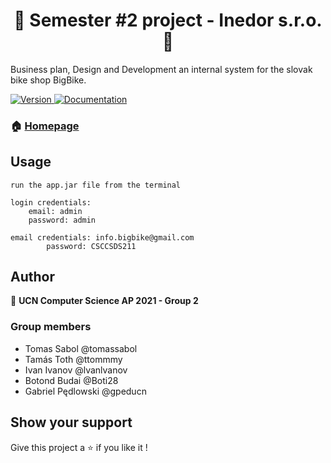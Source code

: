 <h1 align="center">👋 Semester #2 project - Inedor s.r.o. 👋</h1>
<p>Business plan, Design and Development an internal system for the slovak bike shop BigBike.</p>
<p>
  <a href="" target="https://github.com/tomassabol/UCN-semester2-project/releases/tag/1.0">
    <img alt="Version" src="https://img.shields.io/badge/version-2.0.0-blue.svg?cacheSeconds=2592000" />
  </a>
  <a href="" target="https://tomassabol.github.io/UCN-semester2-project/">
    <img alt="Documentation" src="https://img.shields.io/badge/documentation-yes-brightgreen.svg" />
  </a>  
</p>

### 🏠 [Homepage](https://github.com/tomassabol/UCN-semester2-project)

## Usage

```
run the app.jar file from the terminal

login credentials: 
    email: admin
    password: admin

email credentials: info.bigbike@gmail.com
        password: CSCCSDS211
```

## Author

👤 **UCN Computer Science AP 2021 - Group 2**


### Group members
* Tomas Sabol @tomassabol
* Tamás Toth @ttommmy
* Ivan Ivanov @lvanlvanov
* Botond Budai @Boti28
* Gabriel Pędlowski @gpeducn


## Show your support

Give this project a ⭐️ if you like it !